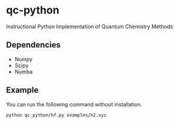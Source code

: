 # qc-python
Instructional Python Implementation of Quantum Chemistry Methods

## Dependencies

- Numpy
- Scipy
- Numba


## Example

You can run the following command without installation.
```
python qc_python/hf.py examples/h2.xyz
```